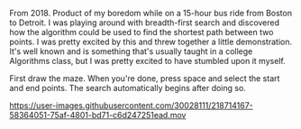 From 2018. Product of my boredom while on a 15-hour bus ride from Boston to Detroit. I was playing around with breadth-first search and discovered how the algorithm could be used to find the shortest path between two points. I was pretty excited by this and threw together a little demonstration. It's well known and is something that's usually taught in a college Algorithms class, but I was pretty excited to have stumbled upon it myself.

First draw the maze. When you're done, press space and select the start and end points. The search automatically begins after doing so.


https://user-images.githubusercontent.com/30028111/218714167-58364051-75af-4801-bd71-c6d247251ead.mov

